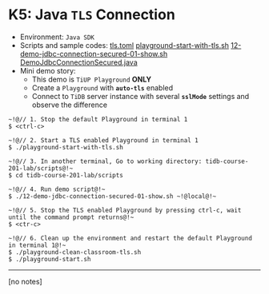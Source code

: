 # K5: Java `TLS` Connection
+ Environment: `Java SDK`
+ Scripts and sample codes:
[tls.toml](https://github.com/pingcap/tidb-course-201-lab/blob/master/scripts/misc/tls.toml)
[playground-start-with-tls.sh](https://github.com/pingcap/tidb-course-201-lab/blob/master/scripts/playground-start-with-tls.sh)
[12-demo-jdbc-connection-secured-01-show.sh](https://github.com/pingcap/tidb-course-201-lab/blob/master/scripts/12-demo-jdbc-connection-secured-01-show.sh)
[DemoJdbcConnectionSecured.java](https://github.com/pingcap/tidb-course-201-lab/blob/master/scripts/DemoJdbcConnectionSecured.java)
+ Mini demo story:
  + This demo is `TiUP Playground` **ONLY**
  + Create a `Playground` with **`auto-tls`** enabled
  + Connect to `TiDB` server instance with several **`sslMode`** settings and observe the difference
```
~!@// 1. Stop the default Playground in terminal 1
$ <ctrl-c>

~!@// 2. Start a TLS enabled Playground in terminal 1
$ ./playground-start-with-tls.sh

~!@// 3. In another terminal, Go to working directory: tidb-course-201-lab/scripts@!~
$ cd tidb-course-201-lab/scripts

~!@// 4. Run demo script@!~
$ ./12-demo-jdbc-connection-secured-01-show.sh ~!@local@!~

~!@// 5. Stop the TLS enabled Playground by pressing ctrl-c, wait until the command prompt returns@!~
$ <ctr-c>

~!@// 6. Clean up the environment and restart the default Playground in terminal 1@!~
$ ./playground-clean-classroom-tls.sh
$ ./playground-start.sh
```
-----------------------------------------------------------------------------------------------------
[no notes]